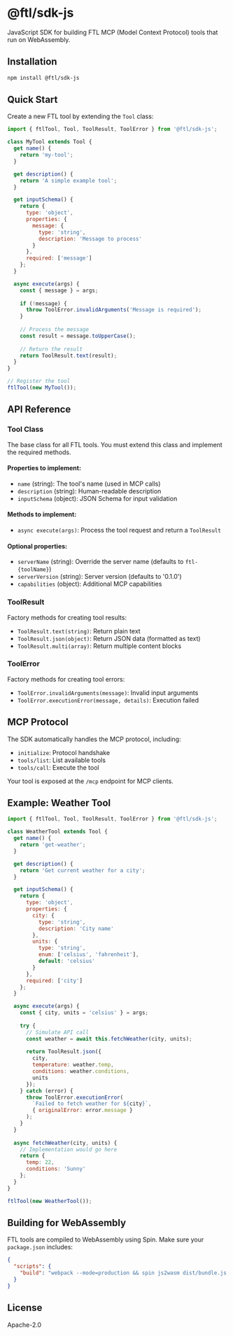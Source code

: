 # @ftl/sdk-js

JavaScript SDK for building FTL MCP (Model Context Protocol) tools that run on WebAssembly.

## Installation

```bash
npm install @ftl/sdk-js
```

## Quick Start

Create a new FTL tool by extending the `Tool` class:

```javascript
import { ftlTool, Tool, ToolResult, ToolError } from '@ftl/sdk-js';

class MyTool extends Tool {
  get name() {
    return 'my-tool';
  }

  get description() {
    return 'A simple example tool';
  }

  get inputSchema() {
    return {
      type: 'object',
      properties: {
        message: {
          type: 'string',
          description: 'Message to process'
        }
      },
      required: ['message']
    };
  }

  async execute(args) {
    const { message } = args;
    
    if (!message) {
      throw ToolError.invalidArguments('Message is required');
    }
    
    // Process the message
    const result = message.toUpperCase();
    
    // Return the result
    return ToolResult.text(result);
  }
}

// Register the tool
ftlTool(new MyTool());
```

## API Reference

### Tool Class

The base class for all FTL tools. You must extend this class and implement the required methods.

#### Properties to implement:

- `name` (string): The tool's name (used in MCP calls)
- `description` (string): Human-readable description
- `inputSchema` (object): JSON Schema for input validation

#### Methods to implement:

- `async execute(args)`: Process the tool request and return a `ToolResult`

#### Optional properties:

- `serverName` (string): Override the server name (defaults to `ftl-{toolName}`)
- `serverVersion` (string): Server version (defaults to '0.1.0')
- `capabilities` (object): Additional MCP capabilities

### ToolResult

Factory methods for creating tool results:

- `ToolResult.text(string)`: Return plain text
- `ToolResult.json(object)`: Return JSON data (formatted as text)
- `ToolResult.multi(array)`: Return multiple content blocks

### ToolError

Factory methods for creating tool errors:

- `ToolError.invalidArguments(message)`: Invalid input arguments
- `ToolError.executionError(message, details)`: Execution failed

## MCP Protocol

The SDK automatically handles the MCP protocol, including:

- `initialize`: Protocol handshake
- `tools/list`: List available tools
- `tools/call`: Execute the tool

Your tool is exposed at the `/mcp` endpoint for MCP clients.

## Example: Weather Tool

```javascript
import { ftlTool, Tool, ToolResult, ToolError } from '@ftl/sdk-js';

class WeatherTool extends Tool {
  get name() {
    return 'get-weather';
  }

  get description() {
    return 'Get current weather for a city';
  }

  get inputSchema() {
    return {
      type: 'object',
      properties: {
        city: {
          type: 'string',
          description: 'City name'
        },
        units: {
          type: 'string',
          enum: ['celsius', 'fahrenheit'],
          default: 'celsius'
        }
      },
      required: ['city']
    };
  }

  async execute(args) {
    const { city, units = 'celsius' } = args;
    
    try {
      // Simulate API call
      const weather = await this.fetchWeather(city, units);
      
      return ToolResult.json({
        city,
        temperature: weather.temp,
        conditions: weather.conditions,
        units
      });
    } catch (error) {
      throw ToolError.executionError(
        `Failed to fetch weather for ${city}`,
        { originalError: error.message }
      );
    }
  }
  
  async fetchWeather(city, units) {
    // Implementation would go here
    return {
      temp: 22,
      conditions: 'Sunny'
    };
  }
}

ftlTool(new WeatherTool());
```

## Building for WebAssembly

FTL tools are compiled to WebAssembly using Spin. Make sure your `package.json` includes:

```json
{
  "scripts": {
    "build": "webpack --mode=production && spin js2wasm dist/bundle.js -o dist/tool.wasm"
  }
}
```

## License

Apache-2.0